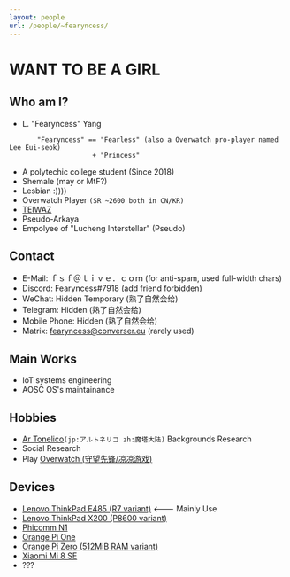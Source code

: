 ```yaml
---
layout: people
url: /people/~fearyncess/
---
```


WANT TO BE A GIRL
===================

Who am I?
-----------
- L. "Fearyncess" Yang 
```
       "Fearyncess" == "Fearless" (also a Overwatch pro-player named Lee Eui-seok) 
                     + "Princess"
```
- A polytechic college student (Since 2018)
- Shemale (may or MtF?)
- Lesbian :))))
- Overwatch Player `(SR ~2600 both in CN/KR)`
- [TEIWAZ](https://artonelico.fandom.com/wiki/Mir)
- Pseudo-Arkaya
- Empolyee of "Lucheng Interstellar" (Pseudo)

Contact
---------
- E-Mail: ｆｓｆ＠ｌｉｖｅ．ｃｏｍ (for anti-spam, used full-width chars)
- Discord: Fearyncess#7918 (add friend forbidden)
- WeChat: Hidden Temporary (熟了自然会给)
- Telegram: Hidden (熟了自然会给)
- Mobile Phone: Hidden (熟了自然会给)
- Matrix: fearyncess@converser.eu (rarely used)

Main Works
------------
- IoT systems engineering
- AOSC OS's maintainance

<!--
Dev Stacks
------------
- C
- Rust
- NodeJS
- Web Design (HTML5/CSS)
- Python
- Scheme
- C#
-->

Hobbies 
---------
- [Ar Tonelico](https://en.wikipedia.org/wiki/Ar_tonelico)`(jp:アルトネリコ zh:魔塔大陆)` Backgrounds Research
- Social Research
- Play [Overwatch (守望先锋/凉凉游戏)](https://playoverwatch.com)

Devices
---------
- [Lenovo ThinkPad E485 (R7 variant)](https://www.thinkwiki.org/wiki/Category:E485)  <--- Mainly Use
- [Lenovo ThinkPad X200 (P8600 variant)](https://www.thinkwiki.org/wiki/Category:X200)
- [Phicomm N1](https://www.cnx-software.com/2019/03/11/phicomm-n1-tv-box-linux-distributions/)
- [Orange Pi One](https://linux-sunxi.org/Xunlong_Orange_Pi_One)
- [Orange Pi Zero (512MiB RAM variant)](https://linux-sunxi.org/Xunlong_Orange_Pi_Zero)
- [Xiaomi Mi 8 SE](https://www.gsmarena.com/xiaomi_mi_8_se-9219.php)
- ???

